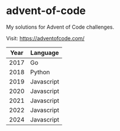 # advent-of-code

My solutions for Advent of Code challenges.

Visit: https://adventofcode.com/

| Year | Language   |
| ---- | ---------- |
| 2017 | Go         |
| 2018 | Python     |
| 2019 | Javascript |
| 2020 | Javascript |
| 2021 | Javascript |
| 2022 | Javascript |
| 2024 | Javascript |

